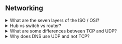 
## Networking
<details>
<summary>What are the seven layers of the ISO / OSI?</summary>

The International Organization for Standardization (ISO) developed the Open Systems Interconnection (OSI) model, which allows different communication systems to communicate via standard protocols.

The OSI model is divided into seven layers, as follows

1. **Physical Layer** takes care of transmission and reception of raw bytestreams over a physical medium.
1. **Data Link Layer** performs the most reliable node to node delivery of data. It forms frames from the packets that are received from network layer and gives it to physical layer. It also synchronizes the information which is to be transmitted over the data. Error controlling is easily done. The encoded data are then passed to physical
1. **Network Layer**: controls the source to destination delivery of data packets across multiple nodes (routing). Network layer is implemented by network devices such as routers.
1. **Transport Layer** is responsible for delivery of an entire message from an application program on the source device to a similar application program on the destination device. Protocols are TCP and UDP.
1. **Session Layer** is responsible for establishing, managing, synchronizing and terminating sessions between end-user application processes.
1. **Presentation Layer** ensures that the message is presented to the upper layer in a standardized format. It deals with the syntax and the semantics of the messages (encryption - compression).
1. **Application Layer** is the topmost layer of the OSI model. It specifies the interfaces and supports services to the end users for network access. Some examples are HTTP, FTP and SMTP.

The basic difference between network layer and transport layer is that transport layer protocol provides logical communication between processes running on different hosts , whereas network layer protocol provides logical communication between processes within the same host.
</details>

<details>
<summary>Hub vs switch vs router?</summary>

A **switch**, also known as an Ethernet switch and network switch, is a piece of networking hardware used on WANs and LANs. A switch connects multiple devices on a network and manages packets according to the IP address of the device.

In a network, a **router** is layer-3 networking hardware used at the network layer of the OSI design. A router can connect a network to another network and transfer data between them. Unlike the hub, a router will use IP address information to transfer IP packets.

A **hub** is a simple networking device that connects several devices in a Local Area Network. Unlike the other two devices I have mentioned before, a hub does not filter information. Instead, it copies the incoming data to all the devices connected to the network and vice versa. Network hubs, also known as Ethernet hubs, are also used to enhance the network distance. However, these devices do not recognize the devices based on the IP address. On the other hand, the system simply copies information as a part of the routine.

</details>

<details>
<summary>What are some differences between TCP and UDP?</summary>

* **Transmission control protocol (TCP)** is a connection-oriented protocol, i.e. a connection is established before sending the data and is closed afterwards. 
    * TCP guarantees that the packages are received correctly and in the proper order. 
    * TCP does not support broadcasting.
    * TCP is used by HTTP, HTTPs, FTP, SMTP and Telnet.
    
* **User data protocol (UDP)** is a data-oriented protocol. The data is sent without establishing a connection.
    * UDP just sends data without guarantee that the package order is preserved or is received. Lost packages are not retransmitted.
    * UPD supports broadcasting.
    * UDP is used by DNS, DHCP, TFTP, SNMP, RIP, and VoIP.

To conclude TCP is more reliable than UDP because it offers more control on the data transmission but the price to pay is that TCP is slower.
</details>

<details>
<summary>Why does DNS use UDP and not TCP?</summary>

DNS is an application layer protocol. All application layer protocols use one of the two transport layer protocols, UDP and TCP. TCP is reliable and UDP is not reliable. DNS is supposed to be reliable, but it uses UDP, why? 

  
There are the following interesting facts about TCP and UDP on the transport layer that justify the above. 
1. UDP is much faster. TCP is slow as it requires a 3-way handshake. The load on DNS servers is also an important factor. DNS servers (since they use UDP) don’t have to keep connections. 
1. DNS requests are generally very small and fit well within UDP segments. 
1. UDP is not reliable, but reliability can be added to the application layer. An application can use UDP and can be reliable by using a timeout and resend at the application layer. 
</details>

